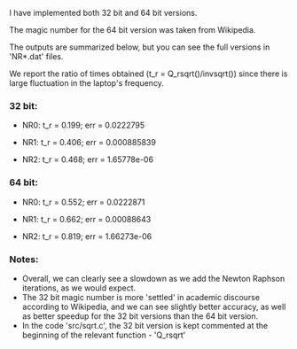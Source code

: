 I have implemented both 32 bit and 64 bit versions.

The magic number for the 64 bit version was taken from Wikipedia.

The outputs are summarized below, but you can see the full versions in 'NR\*.dat' files.

We report the ratio of times obtained (t_r = Q_rsqrt()/invsqrt()) since there is large fluctuation in the laptop's frequency.

### 32 bit:
- NR0: t_r = 0.199; err = 0.0222795

- NR1: t_r = 0.406; err = 0.000885839

- NR2: t_r = 0.468; err = 1.65778e-06


### 64 bit:
- NR0: t_r = 0.552; err = 0.0222871

- NR1: t_r = 0.662; err = 0.00088643

- NR2: t_r = 0.819; err = 1.66273e-06


### Notes:
- Overall, we can clearly see a slowdown as we add the Newton Raphson iterations, as we would expect.
- The 32 bit magic number is more 'settled' in academic discourse according to Wikipedia, and we can see slightly better accuracy, as well as better speedup for the 32 bit versions than the 64 bit version.
- In the code 'src/sqrt.c', the 32 bit version is kept commented at the beginning of the relevant function - 'Q_rsqrt'
